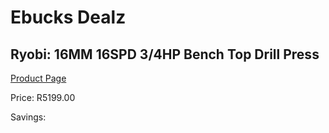 
# Ebucks Dealz
## Ryobi: 16MM 16SPD 3/4HP Bench Top Drill Press
[Product Page](https://www.ebucks.com/web/shop/productSelected.do?prodId=335332500&catId=717324798)

Price: R5199.00

Savings: 


	